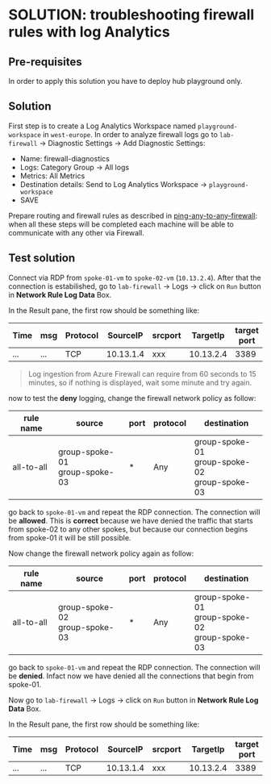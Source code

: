# SOLUTION: troubleshooting firewall rules with log Analytics

## Pre-requisites

In order to apply this solution you have to deploy hub playground only.

## Solution
First step is to create a Log Analytics Workspace named `playground-workspace` in `west-europe`.
In order to analyze firewall logs go to `lab-firewall` -> Diagnostic Settings -> Add Diagnostic Settings:
* Name: firewall-diagnostics 
* Logs: Category Group -> All logs
* Metrics: All Metrics
* Destination details: Send to Log Analytics Workspace -> `playground-workspace`
* SAVE

Prepare routing and firewall rules as described in [ping-any-to-any-firewall](./ping-any-to-any-firewall.md): when all these steps will be completed each machine will be able to communicate with any other via Firewall.

## Test solution
Connect via RDP from `spoke-01-vm` to `spoke-02-vm` (`10.13.2.4`).
After that the connection is estabilished, go to `lab-firewall` -> Logs -> click on `Run` button in **Network Rule Log Data** Box.

In the Result pane, the first row should be something like:

| Time | msg | Protocol | SourceIP | srcport| TargetIp | target port | Action |
|---|---|----|---|---|---|---|---|
|...|...|TCP|10.13.1.4|xxx|10.13.2.4|3389|**Allow**|

> Log ingestion from Azure Firewall can require from 60 seconds to 15 minutes, so if nothing is displayed, wait some minute and try again.

now to test the **deny** logging, change the firewall network policy as follow:

| rule name | source | port | protocol | destination | 
|---|---|---|---|---|
| all-to-all | group-spoke-01<br>  group-spoke-03 | * | Any | group-spoke-01<br> group-spoke-02<br> group-spoke-03 | 

go back to `spoke-01-vm` and repeat the RDP connection. The connection will be **allowed**. This is **correct** because we have denied the traffic that starts from spoke-02 to any other spokes, but because our connection begins from spoke-01 it will be still possible.

Now change the firewall network policy again as follow:

| rule name | source | port | protocol | destination | 
|---|---|---|---|---|
| all-to-all | group-spoke-02<br>group-spoke-03 | * | Any | group-spoke-01<br> group-spoke-02<br> group-spoke-03 | 

go back to `spoke-01-vm` and repeat the RDP connection. The connection will be **denied**. Infact now we have denied all the connections that begin from spoke-01.

Now go to `lab-firewall` -> Logs -> click on `Run` button in **Network Rule Log Data** Box.

In the Result pane, the first row should be something like:

| Time | msg | Protocol | SourceIP | srcport| TargetIp | target port | Action |
|---|---|----|---|---|---|---|---|
|...|...|TCP|10.13.1.4|xxx|10.13.2.4|3389|**Deny**|
